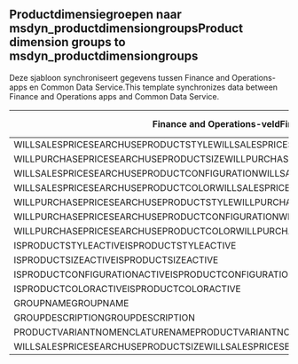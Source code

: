 ## <a name="product-dimension-groups-to-msdyn_productdimensiongroups"></a><span data-ttu-id="d2bcf-101">Productdimensiegroepen naar msdyn_productdimensiongroups</span><span class="sxs-lookup"><span data-stu-id="d2bcf-101">Product dimension groups to msdyn_productdimensiongroups</span></span>

<span data-ttu-id="d2bcf-102">Deze sjabloon synchroniseert gegevens tussen Finance and Operations-apps en Common Data Service.</span><span class="sxs-lookup"><span data-stu-id="d2bcf-102">This template synchronizes data between Finance and Operations apps and Common Data Service.</span></span>

<span data-ttu-id="d2bcf-103">Finance and Operations-veld</span><span class="sxs-lookup"><span data-stu-id="d2bcf-103">Finance and Operations field</span></span> | <span data-ttu-id="d2bcf-104">Toewijzingstype</span><span class="sxs-lookup"><span data-stu-id="d2bcf-104">Map type</span></span> | <span data-ttu-id="d2bcf-105">Ander Dynamics 365-veld</span><span class="sxs-lookup"><span data-stu-id="d2bcf-105">Other Dynamics 365 field</span></span> | <span data-ttu-id="d2bcf-106">Standaardwaarde</span><span class="sxs-lookup"><span data-stu-id="d2bcf-106">Default value</span></span>
---|---|---|---
<span data-ttu-id="d2bcf-107">WILLSALESPRICESEARCHUSEPRODUCTSTYLE</span><span class="sxs-lookup"><span data-stu-id="d2bcf-107">WILLSALESPRICESEARCHUSEPRODUCTSTYLE</span></span> | >< | <span data-ttu-id="d2bcf-108">msdyn_willsalespricesearchuseproductstyle</span><span class="sxs-lookup"><span data-stu-id="d2bcf-108">msdyn_willsalespricesearchuseproductstyle</span></span> | 
<span data-ttu-id="d2bcf-109">WILLPURCHASEPRICESEARCHUSEPRODUCTSIZE</span><span class="sxs-lookup"><span data-stu-id="d2bcf-109">WILLPURCHASEPRICESEARCHUSEPRODUCTSIZE</span></span> | >< | <span data-ttu-id="d2bcf-110">msdyn_willpurchasepricesearchuseproductsize</span><span class="sxs-lookup"><span data-stu-id="d2bcf-110">msdyn_willpurchasepricesearchuseproductsize</span></span> | 
<span data-ttu-id="d2bcf-111">WILLSALESPRICESEARCHUSEPRODUCTCONFIGURATION</span><span class="sxs-lookup"><span data-stu-id="d2bcf-111">WILLSALESPRICESEARCHUSEPRODUCTCONFIGURATION</span></span> | >< | <span data-ttu-id="d2bcf-112">msdyn_willsalespricesearchuseprodconfig</span><span class="sxs-lookup"><span data-stu-id="d2bcf-112">msdyn_willsalespricesearchuseprodconfig</span></span> | 
<span data-ttu-id="d2bcf-113">WILLSALESPRICESEARCHUSEPRODUCTCOLOR</span><span class="sxs-lookup"><span data-stu-id="d2bcf-113">WILLSALESPRICESEARCHUSEPRODUCTCOLOR</span></span> | >< | <span data-ttu-id="d2bcf-114">msdyn_willsalespricesearchuseproductcolor</span><span class="sxs-lookup"><span data-stu-id="d2bcf-114">msdyn_willsalespricesearchuseproductcolor</span></span> | 
<span data-ttu-id="d2bcf-115">WILLPURCHASEPRICESEARCHUSEPRODUCTSTYLE</span><span class="sxs-lookup"><span data-stu-id="d2bcf-115">WILLPURCHASEPRICESEARCHUSEPRODUCTSTYLE</span></span> | >< | <span data-ttu-id="d2bcf-116">msdyn_willpurchasepricesearchuseproductstyle</span><span class="sxs-lookup"><span data-stu-id="d2bcf-116">msdyn_willpurchasepricesearchuseproductstyle</span></span> | 
<span data-ttu-id="d2bcf-117">WILLPURCHASEPRICESEARCHUSEPRODUCTCONFIGURATION</span><span class="sxs-lookup"><span data-stu-id="d2bcf-117">WILLPURCHASEPRICESEARCHUSEPRODUCTCONFIGURATION</span></span> | >< | <span data-ttu-id="d2bcf-118">msdyn_willpurchpricesearchuseprodconfig</span><span class="sxs-lookup"><span data-stu-id="d2bcf-118">msdyn_willpurchpricesearchuseprodconfig</span></span> | 
<span data-ttu-id="d2bcf-119">WILLPURCHASEPRICESEARCHUSEPRODUCTCOLOR</span><span class="sxs-lookup"><span data-stu-id="d2bcf-119">WILLPURCHASEPRICESEARCHUSEPRODUCTCOLOR</span></span> | >< | <span data-ttu-id="d2bcf-120">msdyn_willpurchpricesearchuseproductcolor</span><span class="sxs-lookup"><span data-stu-id="d2bcf-120">msdyn_willpurchpricesearchuseproductcolor</span></span> | 
<span data-ttu-id="d2bcf-121">ISPRODUCTSTYLEACTIVE</span><span class="sxs-lookup"><span data-stu-id="d2bcf-121">ISPRODUCTSTYLEACTIVE</span></span> | >< | <span data-ttu-id="d2bcf-122">msdyn_isproductstyleactive</span><span class="sxs-lookup"><span data-stu-id="d2bcf-122">msdyn_isproductstyleactive</span></span> | 
<span data-ttu-id="d2bcf-123">ISPRODUCTSIZEACTIVE</span><span class="sxs-lookup"><span data-stu-id="d2bcf-123">ISPRODUCTSIZEACTIVE</span></span> | >< | <span data-ttu-id="d2bcf-124">msdyn_isproductsizeactive</span><span class="sxs-lookup"><span data-stu-id="d2bcf-124">msdyn_isproductsizeactive</span></span> | 
<span data-ttu-id="d2bcf-125">ISPRODUCTCONFIGURATIONACTIVE</span><span class="sxs-lookup"><span data-stu-id="d2bcf-125">ISPRODUCTCONFIGURATIONACTIVE</span></span> | >< | <span data-ttu-id="d2bcf-126">msdyn_isproductconfigurationactive</span><span class="sxs-lookup"><span data-stu-id="d2bcf-126">msdyn_isproductconfigurationactive</span></span> | 
<span data-ttu-id="d2bcf-127">ISPRODUCTCOLORACTIVE</span><span class="sxs-lookup"><span data-stu-id="d2bcf-127">ISPRODUCTCOLORACTIVE</span></span> | >< | <span data-ttu-id="d2bcf-128">msdyn_isproductcoloractive</span><span class="sxs-lookup"><span data-stu-id="d2bcf-128">msdyn_isproductcoloractive</span></span> | 
<span data-ttu-id="d2bcf-129">GROUPNAME</span><span class="sxs-lookup"><span data-stu-id="d2bcf-129">GROUPNAME</span></span> | = | <span data-ttu-id="d2bcf-130">msdyn_groupname</span><span class="sxs-lookup"><span data-stu-id="d2bcf-130">msdyn_groupname</span></span> | 
<span data-ttu-id="d2bcf-131">GROUPDESCRIPTION</span><span class="sxs-lookup"><span data-stu-id="d2bcf-131">GROUPDESCRIPTION</span></span> | = | <span data-ttu-id="d2bcf-132">msdyn_groupdescription</span><span class="sxs-lookup"><span data-stu-id="d2bcf-132">msdyn_groupdescription</span></span> | 
<span data-ttu-id="d2bcf-133">PRODUCTVARIANTNOMENCLATURENAME</span><span class="sxs-lookup"><span data-stu-id="d2bcf-133">PRODUCTVARIANTNOMENCLATURENAME</span></span> | = | <span data-ttu-id="d2bcf-134">msdyn_productvariantnomenclaturename</span><span class="sxs-lookup"><span data-stu-id="d2bcf-134">msdyn_productvariantnomenclaturename</span></span> | 
<span data-ttu-id="d2bcf-135">WILLSALESPRICESEARCHUSEPRODUCTSIZE</span><span class="sxs-lookup"><span data-stu-id="d2bcf-135">WILLSALESPRICESEARCHUSEPRODUCTSIZE</span></span> | >< | <span data-ttu-id="d2bcf-136">msdyn_willsalespricesearchuseproductsize</span><span class="sxs-lookup"><span data-stu-id="d2bcf-136">msdyn_willsalespricesearchuseproductsize</span></span> | 
